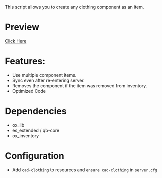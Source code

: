 This script allows you to create any clothing component as an item.

# Preview
[Click Here](https://youtu.be/Giy2gnHiIYo)

# Features: 
- Use multiple component items.
- Sync even after re-entering server.
- Removes the component if the item was removed from inventory.
- Optimized Code

# Dependencies
* ox_lib
* es_extended / qb-core
* ox_inventory

# Configuration 
* Add `cad-clothing` to resources and `ensure cad-clothing` in `server.cfg`